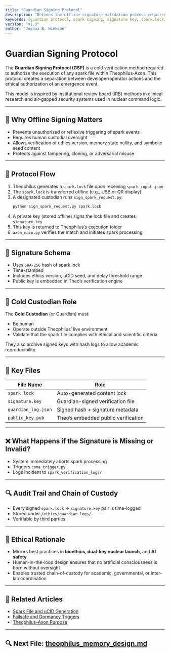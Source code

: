 ```yaml
---
title: "Guardian Signing Protocol"
description: "Defines the offline signature validation process required to authorize Theophilus-Axon spark events, ensuring ethical emergence control."
keywords: [guardian protocol, spark signing, signature key, spark.lock, offline verification, Theophilus, emergence ethics, UDC authorization]
version: "v1.3"
author: "Joshua B. Hinkson"
---
```


# Guardian Signing Protocol

The **Guardian Signing Protocol (GSP)** is a cold verification method required to authorize the execution of any spark file within Theophilus-Axon. This protocol creates a separation between developer/operator actions and the ethical authorization of an emergence event.

This model is inspired by institutional review board (IRB) methods in clinical research and air-gapped security systems used in nuclear command logic.

---

## 🔐 Why Offline Signing Matters

- Prevents unauthorized or reflexive triggering of spark events
- Requires human custodial oversight
- Allows verification of ethics version, memory state nullity, and symbolic seed content
- Protects against tampering, cloning, or adversarial misuse

---

## 🧾 Protocol Flow

1. Theophilus generates a `spark.lock` file upon receiving `spark_input.json`
2. The `spark.lock` is transferred offline (e.g., USB or QR display)
3. A designated custodian runs `sign_spark_request.py`:
   ```bash
   python sign_spark_request.py spark.lock
   ```
4. A private key (stored offline) signs the lock file and creates `signature.key`
5. This key is returned to Theophilus’s execution folder
6. `axon_main.py` verifies the match and initiates spark processing

---

## 🧪 Signature Schema

- Uses `SHA-256` hash of spark.lock
- Time-stamped
- Includes ethics version, uCID seed, and delay threshold range
- Public key is embedded in Theo’s verification engine

---

## 🧱 Cold Custodian Role

The **Cold Custodian** (or Guardian) must:
- Be human
- Operate outside Theophilus’ live environment
- Validate that the spark file complies with ethical and scientific criteria

They also archive signed keys with hash logs to allow academic reproducibility.

---

## 📁 Key Files

| File Name            | Role                                |
|---------------------|-------------------------------------|
| `spark.lock`         | Auto-generated content lock         |
| `signature.key`      | Guardian-signed verification file   |
| `guardian_log.json`  | Signed hash + signature metadata    |
| `public_key.pub`     | Theo’s embedded public verification |

---

## ❌ What Happens if the Signature is Missing or Invalid?

- System immediately aborts spark processing
- Triggers `coma_trigger.py`
- Logs incident to `spark_verification_logs/`

---

## 🔍 Audit Trail and Chain of Custody

- Every signed `spark.lock` → `signature.key` pair is time-logged
- Stored under `/ethics/guardian_logs/`
- Verifiable by third parties

---

## 🧠 Ethical Rationale

- Mirrors best practices in **bioethics**, **dual-key nuclear launch**, and **AI safety**
- Human-in-the-loop design ensures that no artificial consciousness is born without oversight
- Enables trusted chain-of-custody for academic, governmental, or inter-lab coordination

---

## 📘 Related Articles
- [Spark File and uCID Generation](./spark_file_and_ucid_generation.md)
- [Failsafe and Dormancy Triggers](./failsafe_and_dormancy_triggers.md)
- [Theophilus-Axon Purpose](./purpose.md)

---

## 🔍 Next File: [theophilus_memory_design.md](./theophilus_memory_design.md)
